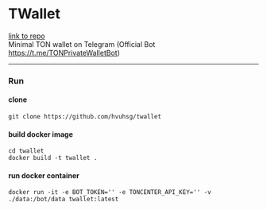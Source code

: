 # TWallet
[link to repo](https://github.com/hvuhsg/twallet)  
Minimal TON wallet on Telegram (Official Bot https://t.me/TONPrivateWalletBot)

---

### Run

#### clone
```commandline
git clone https://github.com/hvuhsg/twallet
```
#### build docker image
```commandline
cd twallet
docker build -t twallet .
```
#### run docker container
```shell
docker run -it -e BOT_TOKEN='' -e TONCENTER_API_KEY='' -v ./data:/bot/data twallet:latest
```
